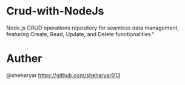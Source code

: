 # Crud-with-NodeJs

Node.js CRUD operations repository for seamless data management, featuring Create, Read, Update, and Delete functionalities."

# Auther

@sheharyar https://github.com/sheharyar013
